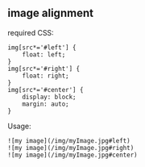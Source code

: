 ## image alignment
required CSS:

```
img[src*='#left'] {
    float: left;
}
img[src*='#right'] {
    float: right;
}
img[src*='#center'] {
    display: block;
    margin: auto;
}
```

Usage:

```
![my image](/img/myImage.jpg#left)
![my image](/img/myImage.jpg#right)
![my image](/img/myImage.jpg#center)
```

